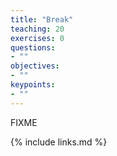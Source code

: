 ```yaml
---
title: "Break"
teaching: 20
exercises: 0
questions:
- ""
objectives:
- ""
keypoints:
- ""
---
```

FIXME

{% include links.md %}

